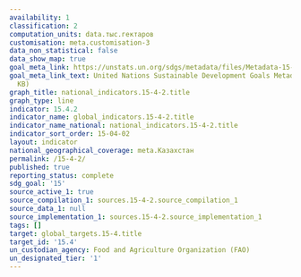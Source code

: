 ```yaml
---
availability: 1
classification: 2
computation_units: data.тыс.гектаров
customisation: meta.customisation-3
data_non_statistical: false
data_show_map: true
goal_meta_link: https://unstats.un.org/sdgs/metadata/files/Metadata-15-04-02.pdf
goal_meta_link_text: United Nations Sustainable Development Goals Metadata (PDF 384
  KB)
graph_title: national_indicators.15-4-2.title
graph_type: line
indicator: 15.4.2
indicator_name: global_indicators.15-4-2.title
indicator_name_national: national_indicators.15-4-2.title
indicator_sort_order: 15-04-02
layout: indicator
national_geographical_coverage: meta.Казахстан
permalink: /15-4-2/
published: true
reporting_status: complete
sdg_goal: '15'
source_active_1: true
source_compilation_1: sources.15-4-2.source_compilation_1
source_data_1: null
source_implementation_1: sources.15-4-2.source_implementation_1
tags: []
target: global_targets.15-4.title
target_id: '15.4'
un_custodian_agency: Food and Agriculture Organization (FAO)
un_designated_tier: '1'
---
```

